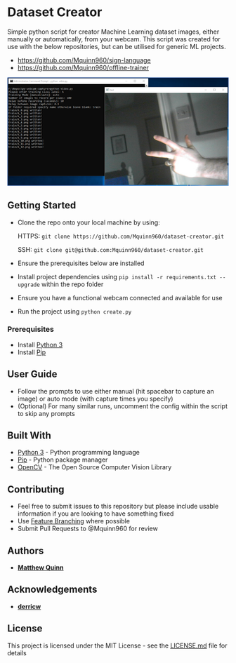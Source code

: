 # Dataset Creator
Simple python script for creator Machine Learning dataset images, either manually or automatically, from your webcam. This script was created for use with the below repositories, but can be utilised for generic ML projects.

* https://github.com/Mquinn960/sign-language
* https://github.com/Mquinn960/offline-trainer

![Alt text](/Preview.png?raw=true "Preview")

## Getting Started

* Clone the repo onto your local machine by using:

    HTTPS: ```git clone https://github.com/Mquinn960/dataset-creator.git```
    
    SSH: ```git clone git@github.com:Mquinn960/dataset-creator.git```
   
* Ensure the prerequisites below are installed
* Install project dependencies using ```pip install -r requirements.txt --upgrade``` within the repo folder
* Ensure you have a functional webcam connected and available for use
* Run the project using ```python create.py```

### Prerequisites

* Install [Python 3](https://www.python.org/downloads/)
* Install [Pip](https://pypi.org/project/pip/)

## User Guide

* Follow the prompts to use either manual (hit spacebar to capture an image) or auto mode (with capture times you specify)
* (Optional) For many similar runs, uncomment the config within the script to skip any prompts

## Built With

* [Python 3](https://www.python.org/downloads/) - Python programming language
* [Pip](https://pypi.org/project/pip/) - Python package manager
* [OpenCV](https://pypi.org/project/opencv-python/) - The Open Source Computer Vision Library 

## Contributing

* Feel free to submit issues to this repository but please include usable information if you are looking to have something fixed
* Use [Feature Branching](https://www.atlassian.com/git/tutorials/comparing-workflows/feature-branch-workflow) where possible
* Submit Pull Requests to @Mquinn960 for review

## Authors

* **[Matthew Quinn](http://mquinn.co.uk)**

## Acknowledgements

* **[derricw](https://stackoverflow.com/users/1390022/derricw)**

## License

This project is licensed under the MIT License - see the [LICENSE.md](LICENSE.md) file for details
